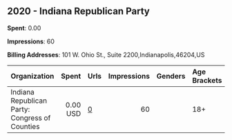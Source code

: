 ## 2020 - Indiana Republican Party 
**Spent**: 0.00

**Impressions**: 60

**Billing Addresses**: 101 W. Ohio St., Suite 2200,Indianapolis,46204,US

|Organization|Spent|Urls|Impressions|Genders|Age Brackets|Country Codes|
|:---|---:|:---|---:|:---|:---|:---|
|Indiana Republican Party: Congress of Counties|0.00 USD|[0](https://www.snap.com/political-ads/asset/7bf4f478680bf4a919794a31a17171a9f82d5900689fd01dac2686eeac28b746?mediaType=png)|60||18+|united states|
